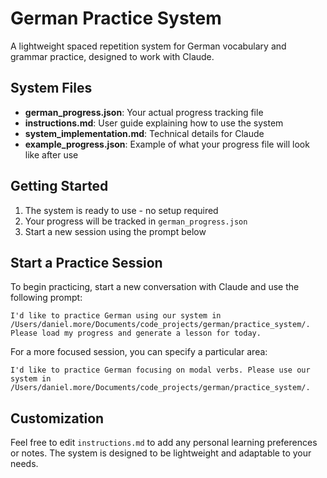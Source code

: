 # German Practice System

A lightweight spaced repetition system for German vocabulary and grammar practice, designed to work with Claude.

## System Files

- **german_progress.json**: Your actual progress tracking file
- **instructions.md**: User guide explaining how to use the system
- **system_implementation.md**: Technical details for Claude
- **example_progress.json**: Example of what your progress file will look like after use

## Getting Started

1. The system is ready to use - no setup required
2. Your progress will be tracked in `german_progress.json`
3. Start a new session using the prompt below

## Start a Practice Session

To begin practicing, start a new conversation with Claude and use the following prompt:

```
I'd like to practice German using our system in /Users/daniel.more/Documents/code_projects/german/practice_system/. Please load my progress and generate a lesson for today.
```

For a more focused session, you can specify a particular area:

```
I'd like to practice German focusing on modal verbs. Please use our system in /Users/daniel.more/Documents/code_projects/german/practice_system/.
```

## Customization

Feel free to edit `instructions.md` to add any personal learning preferences or notes. The system is designed to be lightweight and adaptable to your needs.